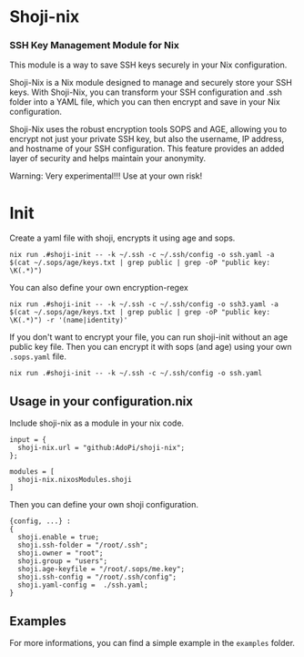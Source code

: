# Shoji-nix 

### SSH Key Management Module for Nix

This module is a way to save SSH keys securely in your Nix configuration.

Shoji-Nix is a Nix module designed to manage and securely store your SSH keys. With Shoji-Nix, you can transform your SSH configuration and .ssh folder into a YAML file, which you can then encrypt and save in your Nix configuration.

Shoji-Nix uses the robust encryption tools SOPS and AGE, allowing you to encrypt not just your private SSH key, but also the username, IP address, and hostname of your SSH configuration. This feature provides an added layer of security and helps maintain your anonymity.

Warning: Very experimental!!! Use at your own risk!

# Init
Create a yaml file with shoji, encrypts it using age and sops.

```
nix run .#shoji-init -- -k ~/.ssh -c ~/.ssh/config -o ssh.yaml -a $(cat ~/.sops/age/keys.txt | grep public | grep -oP "public key: \K(.*)")
```

You can also define your own encryption-regex

```
nix run .#shoji-init -- -k ~/.ssh -c ~/.ssh/config -o ssh3.yaml -a $(cat ~/.sops/age/keys.txt | grep public | grep -oP "public key: \K(.*)") -r '(name|identity)'
```

If you don't want to encrypt your file, you can run shoji-init without an age public key file.
Then you can encrypt it with sops (and age) using your own `.sops.yaml` file.

```
nix run .#shoji-init -- -k ~/.ssh -c ~/.ssh/config -o ssh.yaml
```

## Usage in your configuration.nix

Include shoji-nix as a module in your nix code.

```
input = {
  shoji-nix.url = "github:AdoPi/shoji-nix";
};
```

```
modules = [
  shoji-nix.nixosModules.shoji
]
```

Then you can define your own shoji configuration.

```
{config, ...} :
{
  shoji.enable = true;
  shoji.ssh-folder = "/root/.ssh";
  shoji.owner = "root";
  shoji.group = "users";
  shoji.age-keyfile = "/root/.sops/me.key";
  shoji.ssh-config = "/root/.ssh/config";
  shoji.yaml-config =  ./ssh.yaml;
}
```
## Examples
For more informations, you can find a simple example in the `examples` folder.
